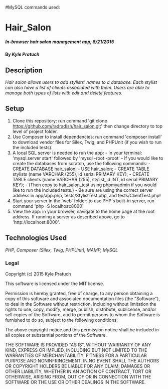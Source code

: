 

#MySQL commands used:

# Hair_Salon

##### _In-browser hair salon management app, 8/21/2015_

#### By _Kyle Pratuch_

## Description

_Hair salon allows users to add stylists' names to a database. Each stylist can also have a list of clients associated with them. Users are able to manage both types of lists with edit and delete features._

## Setup

 1. Clone this repository: run command 'git clone https://github.com/radradish/hair_salon.git' then change directory to top level of project folder.
 2. Use Composer to install dependencies: run command 'composer install' to download vendor files for Silex, Twig, and PHPUnit (if you wish to run the included tests).
 3. A local SQL server is needed to run the app:
        - In your terminal: 'mysql.server start' followed by 'mysql -root -proot'
        - If you would like to create the databases from scratch, use the following commands:
                - CREATE DATABASE hair_salon;
                - USE hair_salon;
                - CREATE TABLE stylists (name VARCHAR (255), id serial PRIMARY KEY);
                - CREATE TABLE clients (name VARCHAR (255), stylist_id INT, id serial PRIMARY KEY);
                - (Then copy to hair_salon_test using phpmyadmin if you would like to run the included tests.)
        - Be sure are using the correct server address in app/app.php, tests/StylistTest.php, and tests/ClientTest.php!
 4. Start your server in the 'web' folder: to use PHP's built-in server, run command 'php -S localhost:8000'
 5. View the app: in your browser, navigate to the home page at the root address. If running a server as described above, go to 'http://localhost:8000'.

## Technologies Used

_PHP, Composer (Silex, Twig, PHPUnit), MAMP, MySQL_

### Legal

Copyright (c) 2015 Kyle Pratuch

This software is licensed under the MIT license.

Permission is hereby granted, free of charge, to any person obtaining a copy
of this software and associated documentation files (the "Software"), to deal
in the Software without restriction, including without limitation the rights
to use, copy, modify, merge, publish, distribute, sublicense, and/or sell
copies of the Software, and to permit persons to whom the Software is
furnished to do so, subject to the following conditions:

The above copyright notice and this permission notice shall be included in
all copies or substantial portions of the Software.

THE SOFTWARE IS PROVIDED "AS IS", WITHOUT WARRANTY OF ANY KIND, EXPRESS OR
IMPLIED, INCLUDING BUT NOT LIMITED TO THE WARRANTIES OF MERCHANTABILITY,
FITNESS FOR A PARTICULAR PURPOSE AND NONINFRINGEMENT. IN NO EVENT SHALL THE
AUTHORS OR COPYRIGHT HOLDERS BE LIABLE FOR ANY CLAIM, DAMAGES OR OTHER
LIABILITY, WHETHER IN AN ACTION OF CONTRACT, TORT OR OTHERWISE, ARISING FROM,
OUT OF OR IN CONNECTION WITH THE SOFTWARE OR THE USE OR OTHER DEALINGS IN
THE SOFTWARE.
